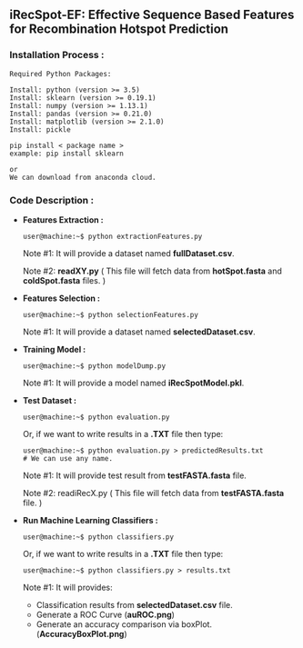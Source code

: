 ## iRecSpot-EF: Effective Sequence Based Features for Recombination Hotspot Prediction

### Installation Process :
    Required Python Packages:

    Install: python (version >= 3.5)
    Install: sklearn (version >= 0.19.1)
    Install: numpy (version >= 1.13.1)
    Install: pandas (version >= 0.21.0)
    Install: matplotlib (version >= 2.1.0)
    Install: pickle

    pip install < package name >
    example: pip install sklearn

    or
    We can download from anaconda cloud.


### Code Description :
- **Features Extraction :**
  ```console
  user@machine:~$ python extractionFeatures.py
  ```
  Note #1: It will provide a dataset named **fullDataset.csv**.

  Note #2: **readXY.py** ( This file will fetch data from **hotSpot.fasta** and **coldSpot.fasta** files. )


- **Features Selection :**
  ```console
  user@machine:~$ python selectionFeatures.py
  ```

  Note #1: It will provide a dataset named **selectedDataset.csv**.


- **Training Model :**
  ``` console
  user@machine:~$ python modelDump.py
  ```
  Note #1: It will provide a model named **iRecSpotModel.pkl**.

- **Test Dataset :**
  ``` console
  user@machine:~$ python evaluation.py
  ```
  Or, if we want to write results in a **.TXT** file then type:
  ``` console
  user@machine:~$ python evaluation.py > predictedResults.txt
  # We can use any name.
  ```
  
  Note #1: It will provide test result from **testFASTA.fasta** file.
  
  Note #2: readiRecX.py ( This file will fetch data from **testFASTA.fasta** file. )

- **Run Machine Learning Classifiers :**
  ``` console
  user@machine:~$ python classifiers.py
  ```
  Or, if we want to write results in a **.TXT** file then type:
  ``` console
  user@machine:~$ python classifiers.py > results.txt
  ```
  
  Note #1: It will provides:
  - Classification results from **selectedDataset.csv** file.
  - Generate a ROC Curve (**auROC.png**)
  - Generate an accuracy comparison via boxPlot. (**AccuracyBoxPlot.png**)


